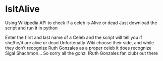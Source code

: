 # IsItAlive
Using Wikipedia API to check if a celeb is Alive or dead
Just download the script and run it in python

Enter the first and last name of a Celeb and the script will tell you if she/he/it are alive or dead
Unfortenatly Wiki choose their side, and while they don’t recognize Ruth Gonzales as a proper celeb it does recognize Sigal Shachmon...
So sorry all the gonzi (Ruth Gonzales fan club) out there
